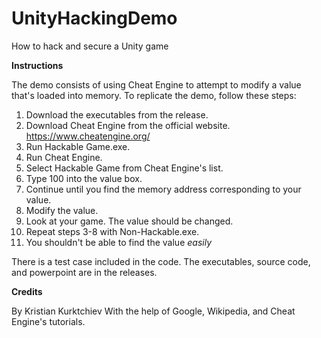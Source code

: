 # UnityHackingDemo
How to hack and secure a Unity game

**Instructions**

The demo consists of using Cheat Engine to attempt to modify a value that's loaded into memory. To replicate the demo, follow these steps:
1. Download the executables from the release.
2. Download Cheat Engine from the official website. https://www.cheatengine.org/
3. Run Hackable Game.exe.
4. Run Cheat Engine.
5. Select Hackable Game from Cheat Engine's list.
6. Type 100 into the value box.
7. Continue until you find the memory address corresponding to your value.
8. Modify the value.
9. Look at your game. The value should be changed.
10. Repeat steps 3-8 with Non-Hackable.exe.
11. You shouldn't be able to find the value *easily*

There is a test case included in the code.
The executables, source code, and powerpoint are in the releases.

**Credits**

By Kristian Kurktchiev
With the help of Google, Wikipedia, and Cheat Engine's tutorials.
